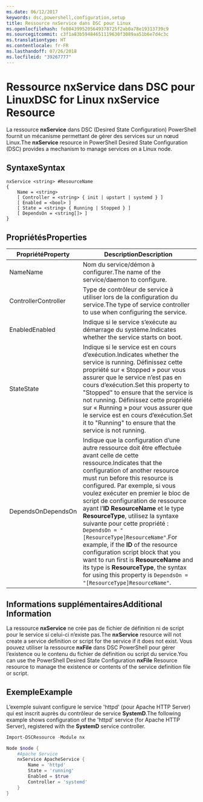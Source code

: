```yaml
---
ms.date: 06/12/2017
keywords: dsc,powershell,configuration,setup
title: Ressource nxService dans DSC pour Linux
ms.openlocfilehash: fe8043995205649378725f2ab0a78e19313739c9
ms.sourcegitcommit: c3f1a83b59484651119630f3089aa51b6e7d4c3c
ms.translationtype: HT
ms.contentlocale: fr-FR
ms.lasthandoff: 07/26/2018
ms.locfileid: "39267777"
---
```

# <a name="dsc-for-linux-nxservice-resource"></a><span data-ttu-id="539c7-103">Ressource nxService dans DSC pour Linux</span><span class="sxs-lookup"><span data-stu-id="539c7-103">DSC for Linux nxService Resource</span></span>

<span data-ttu-id="539c7-104">La ressource **nxService** dans DSC (Desired State Configuration) PowerShell fournit un mécanisme permettant de gérer des services sur un nœud Linux.</span><span class="sxs-lookup"><span data-stu-id="539c7-104">The **nxService** resource in PowerShell Desired State Configuration (DSC) provides a mechanism to manage services on a Linux node.</span></span>

## <a name="syntax"></a><span data-ttu-id="539c7-105">Syntaxe</span><span class="sxs-lookup"><span data-stu-id="539c7-105">Syntax</span></span>

```
nxService <string> #ResourceName
{
    Name = <string>
    [ Controller = <string> { init | upstart | systemd } ]
    [ Enabled = <bool> ]
    [ State = <string> { Running | Stopped } ]
    [ DependsOn = <string[]> ]
}
```

## <a name="properties"></a><span data-ttu-id="539c7-106">Propriétés</span><span class="sxs-lookup"><span data-stu-id="539c7-106">Properties</span></span>

| <span data-ttu-id="539c7-107">Propriété</span><span class="sxs-lookup"><span data-stu-id="539c7-107">Property</span></span> | <span data-ttu-id="539c7-108">Description</span><span class="sxs-lookup"><span data-stu-id="539c7-108">Description</span></span> |
|---|---|
| <span data-ttu-id="539c7-109">Name</span><span class="sxs-lookup"><span data-stu-id="539c7-109">Name</span></span>| <span data-ttu-id="539c7-110">Nom du service/démon à configurer.</span><span class="sxs-lookup"><span data-stu-id="539c7-110">The name of the service/daemon to configure.</span></span>|
| <span data-ttu-id="539c7-111">Controller</span><span class="sxs-lookup"><span data-stu-id="539c7-111">Controller</span></span>| <span data-ttu-id="539c7-112">Type de contrôleur de service à utiliser lors de la configuration du service.</span><span class="sxs-lookup"><span data-stu-id="539c7-112">The type of service controller to use when configuring the service.</span></span>|
| <span data-ttu-id="539c7-113">Enabled</span><span class="sxs-lookup"><span data-stu-id="539c7-113">Enabled</span></span>| <span data-ttu-id="539c7-114">Indique si le service s’exécute au démarrage du système.</span><span class="sxs-lookup"><span data-stu-id="539c7-114">Indicates whether the service starts on boot.</span></span>|
| <span data-ttu-id="539c7-115">State</span><span class="sxs-lookup"><span data-stu-id="539c7-115">State</span></span>| <span data-ttu-id="539c7-116">Indique si le service est en cours d’exécution.</span><span class="sxs-lookup"><span data-stu-id="539c7-116">Indicates whether the service is running.</span></span> <span data-ttu-id="539c7-117">Définissez cette propriété sur « Stopped » pour vous assurer que le service n’est pas en cours d’exécution.</span><span class="sxs-lookup"><span data-stu-id="539c7-117">Set this property to "Stopped" to ensure that the service is not running.</span></span> <span data-ttu-id="539c7-118">Définissez cette propriété sur « Running » pour vous assurer que le service est en cours d’exécution.</span><span class="sxs-lookup"><span data-stu-id="539c7-118">Set it to "Running" to ensure that the service is not running.</span></span>|
| <span data-ttu-id="539c7-119">DependsOn</span><span class="sxs-lookup"><span data-stu-id="539c7-119">DependsOn</span></span> | <span data-ttu-id="539c7-120">Indique que la configuration d’une autre ressource doit être effectuée avant celle de cette ressource.</span><span class="sxs-lookup"><span data-stu-id="539c7-120">Indicates that the configuration of another resource must run before this resource is configured.</span></span> <span data-ttu-id="539c7-121">Par exemple, si vous voulez exécuter en premier le bloc de script de configuration de ressource ayant l’**ID** **ResourceName** et le type **ResourceType**, utilisez la syntaxe suivante pour cette propriété : `DependsOn = "[ResourceType]ResourceName"`.</span><span class="sxs-lookup"><span data-stu-id="539c7-121">For example, if the **ID** of the resource configuration script block that you want to run first is **ResourceName** and its type is **ResourceType**, the syntax for using this property is `DependsOn = "[ResourceType]ResourceName"`.</span></span>|

## <a name="additional-information"></a><span data-ttu-id="539c7-122">Informations supplémentaires</span><span class="sxs-lookup"><span data-stu-id="539c7-122">Additional Information</span></span>

<span data-ttu-id="539c7-123">La ressource **nxService** ne crée pas de fichier de définition ni de script pour le service si celui-ci n’existe pas.</span><span class="sxs-lookup"><span data-stu-id="539c7-123">The **nxService** resource will not create a service definition or script for the service if it does not exist.</span></span> <span data-ttu-id="539c7-124">Vous pouvez utiliser la ressource **nxFile** dans DSC PowerShell pour gérer l’existence ou le contenu du fichier de définition ou script du service.</span><span class="sxs-lookup"><span data-stu-id="539c7-124">You can use the PowerShell Desired State Configuration **nxFile** Resource resource to manage the existence or contents of the service definition file or script.</span></span>

## <a name="example"></a><span data-ttu-id="539c7-125">Exemple</span><span class="sxs-lookup"><span data-stu-id="539c7-125">Example</span></span>

<span data-ttu-id="539c7-126">L’exemple suivant configure le service 'httpd' (pour Apache HTTP Server) qui est inscrit auprès du contrôleur de service **SystemD**.</span><span class="sxs-lookup"><span data-stu-id="539c7-126">The following example shows configuration of the 'httpd' service (for Apache HTTP Server), registered with the **SystemD** service controller.</span></span>

```powershell
Import-DSCResource -Module nx

Node $node {
    #Apache Service
    nxService ApacheService {
        Name = 'httpd'
        State = 'running'
        Enabled = $true
        Controller = 'systemd'
    }
}
```